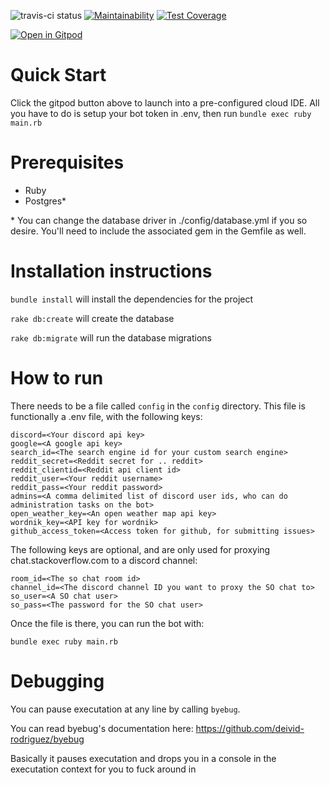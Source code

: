 ![travis-ci status](https://travis-ci.org/joshleblanc/YuelaBot.svg)
[![Maintainability](https://api.codeclimate.com/v1/badges/5c5616b0415f4470e44d/maintainability)](https://codeclimate.com/github/HorizonShadow/YuelaBot/maintainability)
[![Test Coverage](https://api.codeclimate.com/v1/badges/5c5616b0415f4470e44d/test_coverage)](https://codeclimate.com/github/HorizonShadow/YuelaBot/test_coverage)

[![Open in Gitpod](https://gitpod.io/button/open-in-gitpod.svg)](https://gitpod.io/#https://github.com/joshleblanc/YuelaBot)

# Quick Start

Click the gitpod button above to launch into a pre-configured cloud IDE. All you have to do is setup your bot token in .env, then run `bundle exec ruby main.rb`

# Prerequisites

* Ruby
* Postgres*

\* You can change the database driver in ./config/database.yml if you so desire. You'll need to include the
associated gem in the Gemfile as well.

# Installation instructions

`bundle install` will install the dependencies for the project

`rake db:create` will create the database

`rake db:migrate` will run the database migrations

# How to run

There needs to be a file called `config` in the `config` directory.
This file is functionally a .env file, with the following keys:

```
discord=<Your discord api key>
google=<A google api key>
search_id=<The search engine id for your custom search engine>
reddit_secret=<Reddit secret for .. reddit>
reddit_clientid=<Reddit api client id>
reddit_user=<Your reddit username>
reddit_pass=<Your reddit password>
admins=<A comma delimited list of discord user ids, who can do administration tasks on the bot>
open_weather_key=<An open weather map api key>
wordnik_key=<API key for wordnik>
github_access_token=<Access token for github, for submitting issues>
```

The following keys are optional, and are only used for proxying chat.stackoverflow.com to a discord channel:

```
room_id=<The so chat room id>
channel_id=<The discord channel ID you want to proxy the SO chat to>
so_user=<A SO chat user>
so_pass=<The password for the SO chat user>
```

Once the file is there, you can run the bot with:

`bundle exec ruby main.rb`

# Debugging

You can pause executation at any line by calling `byebug`.

You can read byebug's documentation here: https://github.com/deivid-rodriguez/byebug

Basically it pauses executation and drops you in a console in the executation context for you to fuck around in
